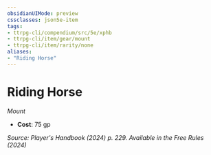 ```yaml
---
obsidianUIMode: preview
cssclasses: json5e-item
tags:
- ttrpg-cli/compendium/src/5e/xphb
- ttrpg-cli/item/gear/mount
- ttrpg-cli/item/rarity/none
aliases: 
- "Riding Horse"
---
```

# Riding Horse
*Mount*  


- **Cost**: 75 gp

*Source: Player's Handbook (2024) p. 229. Available in the Free Rules (2024)*